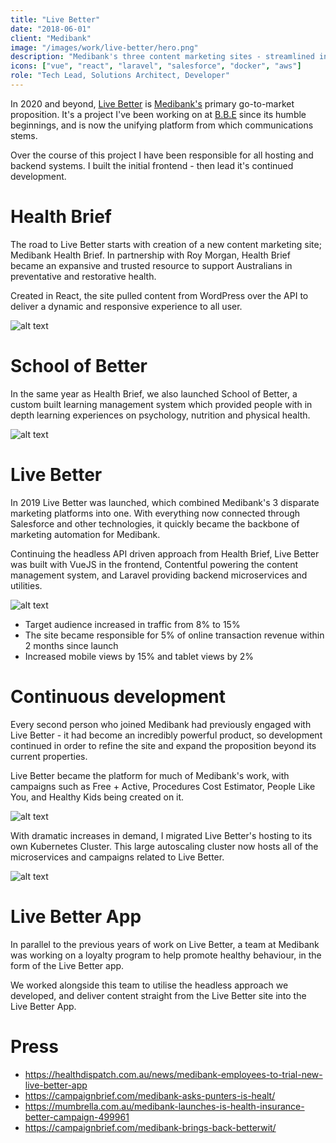 ```yaml
---
title: "Live Better"
date: "2018-06-01"
client: "Medibank"
image: "/images/work/live-better/hero.png"
description: "Medibank's three content marketing sites - streamlined into one efficient brand"
icons: ["vue", "react", "laravel", "salesforce", "docker", "aws"]
role: "Tech Lead, Solutions Architect, Developer"
---
```


In 2020 and beyond, [Live Better](https://www.medibank.com.au/livebetter/) is
[Medibank's](https://www.medibank.com.au/) primary go-to-market proposition.
It's a project I've been working on at [B.B.E](https://bbe.io) since its humble
beginnings, and is now the unifying platform from which communications stems.

Over the course of this project I have been responsible for all hosting and
backend systems. I built the initial frontend - then lead it's continued
development.

# Health Brief

The road to Live Better starts with creation of a new content marketing site;
Medibank Health Brief. In partnership with Roy Morgan, Health Brief became an
expansive and trusted resource to support Australians in preventative and
restorative health.

Created in React, the site pulled content from WordPress over the API to deliver
a dynamic and responsive experience to all user.

![alt text](/images/work/live-better/poster-1.png)

# School of Better

In the same year as Health Brief, we also launched School of Better, a custom
built learning management system which provided people with in depth learning
experiences on psychology, nutrition and physical health.

![alt text](/images/work/live-better/poster-2.png)

# Live Better

In 2019 Live Better was launched, which combined Medibank's 3 disparate
marketing platforms into one. With everything now connected through Salesforce
and other technologies, it quickly became the backbone of marketing automation
for Medibank.

Continuing the headless API driven approach from Health Brief, Live Better was
built with VueJS in the frontend, Contentful powering the content management
system, and Laravel providing backend microservices and utilities.


![alt text](/images/work/live-better/poster-3.png)

- Target audience increased in traffic from 8% to 15%
- The site became responsible for 5% of online transaction revenue within 2 months since launch
- Increased mobile views by 15% and tablet views by 2%

# Continuous development

Every second person who joined Medibank had previously engaged with Live Better -
it had become an incredibly powerful product, so development continued in order
to refine the site and expand the proposition beyond its current properties.

Live Better became the platform for much of Medibank's work, with campaigns such
as Free + Active, Procedures Cost Estimator, People Like You, and Healthy Kids
being created on it.

![alt text](/images/work/live-better/poster-4.png)

With dramatic increases in demand, I migrated Live Better's hosting to its own
Kubernetes Cluster. This large autoscaling cluster now hosts all of the
microservices and campaigns related to Live Better.

![alt text](/images/work/live-better/poster-5.png)

# Live Better App

In parallel to the previous years of work on Live Better, a team at Medibank was
working on a loyalty program to help promote healthy behaviour, in the form of
the Live Better app.

We worked alongside this team to utilise the headless approach we developed, and
deliver content straight from the Live Better site into the Live Better App.

# Press

- https://healthdispatch.com.au/news/medibank-employees-to-trial-new-live-better-app
- https://campaignbrief.com/medibank-asks-punters-is-healt/
- https://mumbrella.com.au/medibank-launches-is-health-insurance-better-campaign-499961
- https://campaignbrief.com/medibank-brings-back-betterwit/
